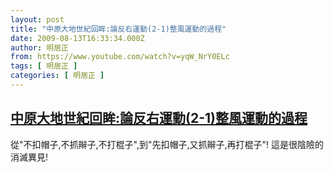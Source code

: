 ```yaml
---
layout: post
title: "中原大地世紀回眸:論反右運動(2-1)整風運動的過程"
date: 2009-08-13T16:33:34.000Z
author: 明居正
from: https://www.youtube.com/watch?v=yqW_NrY0ELc
tags: [ 明居正 ]
categories: [ 明居正 ]
---
```

<!--1250181214000-->
[中原大地世紀回眸:論反右運動(2-1)整風運動的過程](https://www.youtube.com/watch?v=yqW_NrY0ELc)
------

<div>
從"不扣帽子,不抓辮子,不打棍子",到"先扣帽子,又抓辮子,再打棍子"!  這是很陰險的消滅異見!
</div>

